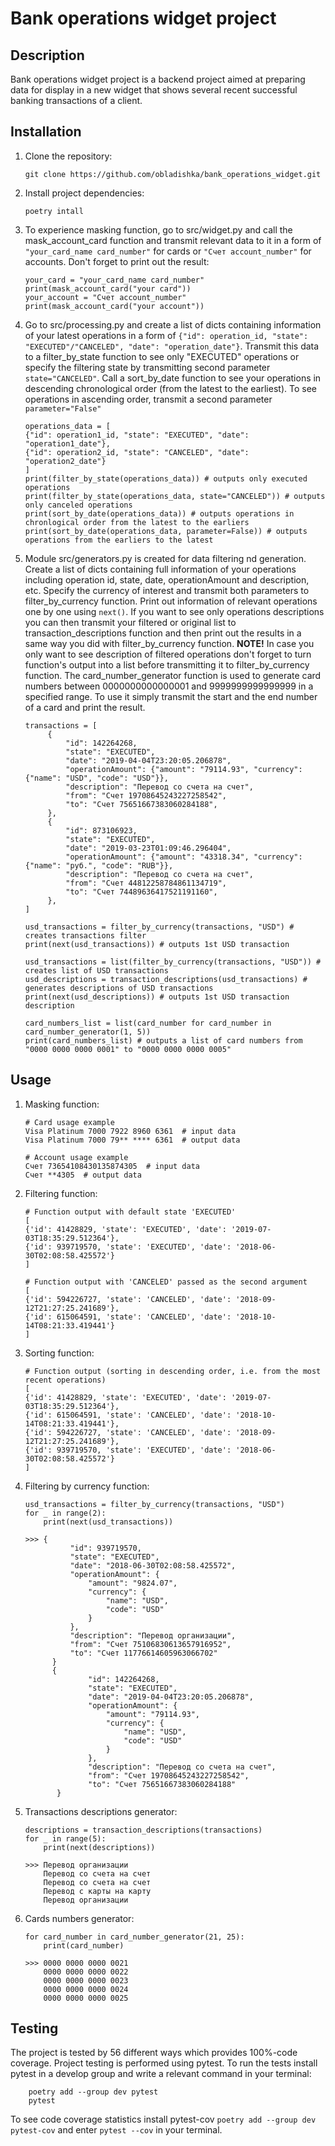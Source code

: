 # Bank operations widget project

## Description
Bank operations widget project is a backend project aimed at preparing data for display in a new widget 
that shows several recent successful banking transactions of a client. 

## Installation

1. Clone the repository:
    ```
    git clone https://github.com/obladishka/bank_operations_widget.git
    ```
2. Install project dependencies:
    ```commandline
    poetry intall
    ```
3. To experience masking function, go to src/widget.py and call the mask_account_card function and transmit 
relevant data to it in a form of `"your_card_name card_number"` for cards or `"Счет account_number"` for accounts. 
Don't forget to print out the result:
    ```commandline
    your_card = "your_card_name card_number"
    print(mask_account_card("your card"))
    your_account = "Счет account_number"
    print(mask_account_card("your account"))
    ```
4. Go to src/processing.py and create a list of dicts containing information of your latest operations in a form of
`{"id": operation_id, "state": "EXECUTED"/"CANCELED", "date": "operation_date"}`. 
Transmit this data to a filter_by_state function to see only "EXECUTED" operations 
or specify the filtering state by transmitting second parameter `state="CANCELED"`. 
Call a sort_by_date function to see your operations in descending chronological order (from the latest to the earliest).
To see operations in ascending order, transmit a second parameter `parameter="False"`
   ```commandline
   operations_data = [
   {"id": operation1_id, "state": "EXECUTED", "date": "operation1_date"}, 
   {"id": operation2_id, "state": "CANCELED", "date": "operation2_date"}
   ]
   print(filter_by_state(operations_data)) # outputs only executed operations
   print(filter_by_state(operations_data, state="CANCELED")) # outputs only canceled operations
   print(sort_by_date(operations_data)) # outputs operations in chronlogical order from the latest to the earliers
   print(sort_by_date(operations_data, parameter=False)) # outputs operations from the earliers to the latest
   ```
   
5. Module src/generators.py is created for data filtering nd generation. Create a list of dicts containing 
full information of your operations including operation id, state, date, operationAmount and description, etc.
Specify the currency of interest and transmit both parameters to filter_by_currency function. 
Print out information of relevant operations one by one using `next()`.
If you want to see only operations descriptions you can then transmit your filtered or original list to
transaction_descriptions function and then print out the results in a same way you did with filter_by_currency function.
**NOTE!** In case you only want to see description of filtered operations don't forget to turn function's output
into a list before transmitting it to filter_by_currency function.
The card_number_generator function is used to generate card numbers between 0000000000000001 and 9999999999999999 in a 
specified range. To use it simply transmit the start and the end number of a card and print the result.
   ```commandline
   transactions = [
        {
            "id": 142264268,
            "state": "EXECUTED",
            "date": "2019-04-04T23:20:05.206878",
            "operationAmount": {"amount": "79114.93", "currency": {"name": "USD", "code": "USD"}},
            "description": "Перевод со счета на счет",
            "from": "Счет 19708645243227258542",
            "to": "Счет 75651667383060284188",
        },
        {
            "id": 873106923,
            "state": "EXECUTED",
            "date": "2019-03-23T01:09:46.296404",
            "operationAmount": {"amount": "43318.34", "currency": {"name": "руб.", "code": "RUB"}},
            "description": "Перевод со счета на счет",
            "from": "Счет 44812258784861134719",
            "to": "Счет 74489636417521191160",
        },
   ]
   
   usd_transactions = filter_by_currency(transactions, "USD") # creates transactions filter 
   print(next(usd_transactions)) # outputs 1st USD transaction
   
   usd_transactions = list(filter_by_currency(transactions, "USD")) # creates list of USD transactions
   usd_descriptions = transaction_descriptions(usd_transactions) # generates descriptions of USD transactions
   print(next(usd_descriptions)) # outputs 1st USD transaction description
   
   card_numbers_list = list(card_number for card_number in card_number_generator(1, 5))
   print(card_numbers_list) # outputs a list of card numbers from "0000 0000 0000 0001" to "0000 0000 0000 0005"
   ```

## Usage

1. Masking function:
   ```commandline
   # Card usage example
   Visa Platinum 7000 7922 8960 6361  # input data
   Visa Platinum 7000 79** **** 6361  # output data
   
   # Account usage example
   Счет 73654108430135874305  # input data
   Счет **4305  # output data
   ```
2. Filtering function:
   ```commandline
   # Function output with default state 'EXECUTED'
   [
   {'id': 41428829, 'state': 'EXECUTED', 'date': '2019-07-03T18:35:29.512364'}, 
   {'id': 939719570, 'state': 'EXECUTED', 'date': '2018-06-30T02:08:58.425572'}
   ] 
   
   # Function output with 'CANCELED' passed as the second argument
   [
   {'id': 594226727, 'state': 'CANCELED', 'date': '2018-09-12T21:27:25.241689'}, 
   {'id': 615064591, 'state': 'CANCELED', 'date': '2018-10-14T08:21:33.419441'}
   ]
   ```
3. Sorting function:
   ```commandline
   # Function output (sorting in descending order, i.e. from the most recent operations)
   [
   {'id': 41428829, 'state': 'EXECUTED', 'date': '2019-07-03T18:35:29.512364'}, 
   {'id': 615064591, 'state': 'CANCELED', 'date': '2018-10-14T08:21:33.419441'}, 
   {'id': 594226727, 'state': 'CANCELED', 'date': '2018-09-12T21:27:25.241689'}, 
   {'id': 939719570, 'state': 'EXECUTED', 'date': '2018-06-30T02:08:58.425572'}
   ]
   ```
4. Filtering by currency function:
   ```commandline
   usd_transactions = filter_by_currency(transactions, "USD")
   for _ in range(2):
       print(next(usd_transactions))

   >>> {
             "id": 939719570,
             "state": "EXECUTED",
             "date": "2018-06-30T02:08:58.425572",
             "operationAmount": {
                 "amount": "9824.07",
                 "currency": {
                     "name": "USD",
                     "code": "USD"
                 }
             },
             "description": "Перевод организации",
             "from": "Счет 75106830613657916952",
             "to": "Счет 11776614605963066702"
         }
         {
                 "id": 142264268,
                 "state": "EXECUTED",
                 "date": "2019-04-04T23:20:05.206878",
                 "operationAmount": {
                     "amount": "79114.93",
                     "currency": {
                         "name": "USD",
                         "code": "USD"
                     }
                 },
                 "description": "Перевод со счета на счет",
                 "from": "Счет 19708645243227258542",
                 "to": "Счет 75651667383060284188"
          }
   ```
5. Transactions descriptions generator:
   ```commandline
   descriptions = transaction_descriptions(transactions)
   for _ in range(5):
       print(next(descriptions))
   
   >>> Перевод организации
       Перевод со счета на счет
       Перевод со счета на счет
       Перевод с карты на карту
       Перевод организации
   ```
6. Cards numbers generator:
   ```commandline
   for card_number in card_number_generator(21, 25):
       print(card_number)
   
   >>> 0000 0000 0000 0021
       0000 0000 0000 0022
       0000 0000 0000 0023
       0000 0000 0000 0024
       0000 0000 0000 0025
   ```

## Testing

The project is tested by 56 different ways which provides 100%-code coverage. 
Project testing is performed using pytest. To run the tests install pytest in a develop group
and write a relevant command in your terminal:
```commandline
    poetry add --group dev pytest
    pytest
```
To see code coverage statistics install pytest-cov `poetry add --group dev pytest-cov` and enter
`pytest --cov` in your terminal.
